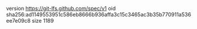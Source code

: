 version https://git-lfs.github.com/spec/v1
oid sha256:ad1149553951c586eb8666b936affa3c15c3465ac3b35b770911a536ee7e09c8
size 1189
